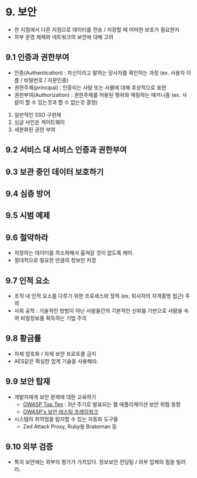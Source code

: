 # 9. 보안

- 한 지점에서 다른 지점으로 데이터를 전송 / 저장할 때 어떠한 보호가 필요한지
- 하부 운영 체제와 네트워크의 보안에 대해 고려

## 9.1 인증과 권한부여
- 인증(Authentication) : 자신이라고 말하는 당사자를 확인하는 과정 (ex. 사용자 이름 / 비밀번호 / 지문인증)
- 권한주체(principal) : 인증되는 사람 또는 사물에 대해 추상적으로 표현
- 권한부여(Authorization) : 권한주체를 허용된 행위와 매핑하는 매커니즘 (ex. 사람이 할 수 있는것과 할 수 없는것 결정)

1. 일반적인 SSO 구현체
2. 싱글 사인온 게이트웨이
3. 세분화된 권한 부여


## 9.2 서비스 대 서비스 인증과 권한부여
## 9.3 보관 중인 데이터 보호하기
## 9.4 심층 방어
## 9.5 시범 예제

## 9.6 절약하라
- 저장하는 데이터를 최소화해서 훔쳐갈 것이 없도록 해라.
- 절대적으로 필요한 만큼의 정보만 저장

## 9.7 인적 요소
- 조직 내 인적 요소를 다루기 위한 프로세스와 정책 (ex. 퇴사자의 자격증명 접근) 주의
- 사회 공학 : 기술적인 방법이 아닌 사람들간의 기본적인 신뢰를 기반으로 사람을 속여 비밀정보를 획득하는 기법 주의

## 9.8 황금률
- 자체 암호화 / 자체 보안 프로토콜 금지
- AES같은 확실한 업계 기술을 사용해라.

## 9.9 보안 탑재
- 개발자에게 보안 문제에 대한 교육하기
    - [OWASP Top Ten](https://owasp.org/www-project-top-ten/) : 3년 주기로 발표되는 웹 애플리케이션 보안 위협 동향
    - [OWASP's 보안 테스팅 프레임워크](https://owasp.org/www-project-web-security-testing-guide/)
- 시스템의 취약점을 탐지할 수 있는 자동화 도구들
    - Zed Attack Proxy, Ruby용 Brakeman 등


## 9.10 외부 검증
- 특히 보안에는 외부의 평가가 가치있다. 정보보안 전담팀 / 외부 업체의 힘을 빌려라.
